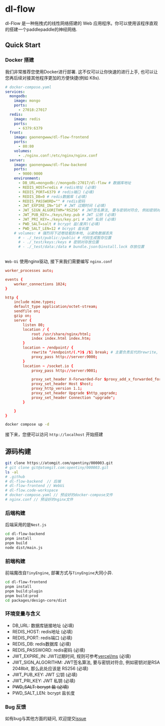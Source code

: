 # dl-flow

dl-Flow 是一种拖拽式的线性网络搭建的 Web 应用程序。你可以使用该程序直观的搭建一个paddlepaddle的神经网络. 

## Quick Start

### Docker 搭建

我们非常推荐您使用Docker进行部署. 这不仅可以让你快速的进行上手, 也可以让您再后续对接其他程序更加的方便快捷(例如 K8s).

```yaml
# docker-compose.yaml
services:
  mongodb:
    image: mongo
    ports:
      - 27018:27017
  redis:
    image: redis
    ports:
      - 6379:6379
  front:
    image: gaonengwww/dl-flow-frontend
    ports:
      - 80:80
    volumes:
      - ./nginx.conf:/etc/nginx/nginx.conf
  server:
    image: gaonengwww/dl-flow-backend
    ports:
      - 9000:9000
    environment:
      - DB_URL=mongodb://mongodb:27017/dl-flow # 数据库地址
      - REDIS_HOST=redis # redis地址 (必填)
      - REDIS_PORT=6379 # redis端口 (必填)
      - REDIS_DB=0 # redis数据库 (必填)
      - REDIS_PASSWORD="" # redis密码
      - JWT_EXPIRE_IN="1d" # JWT 过期时间 (必填)
      - JWT_SIGN_ALGORITHM="RS256" # JWT签名算法, 要与密钥对符合, 例如密钥对是RSA 2048bit, 那么此处应该是 RS256 (必填)
      - JWT_PUB_KEY=./keys/key.pub # JWT 公钥 (必填)
      - JWT_PRI_KEY=./keys/key.pri # JWT 私钥 (必填)
      - PWD_SALT=salt # bcrypt 盐(废弃)(必填)
      - PWD_SALT_LEN=12 # bcrypt 盐长度
    # volumes: # 强烈将下述卷挂载到本地, 以避免数据丢失
      # - ./_test/public:/public # 代码生成暂存位置
      # - ./_test/keys:/keys # 密钥对存放位置
      # - ./_test/data:/data # bundle.json与install.lock 存放位置
      
```

`Web-Ui` 使用nginx驱动, 接下来我们需要编写 `nginx.conf`

```conf
worker_processes auto;

events {
    worker_connections 1024;
}

http {
    include mime.types;
    default_type application/octet-stream;
    sendfile on;
    gzip on;
    server {
        listen 80;
        location / {
            root /usr/share/nginx/html;
            index index.html index.htm;
        }
        location ~ /endpoint/ {
            rewrite ^/endpoint/(.*)$ /$1 break; # 主要负责反代的rewrite, 否则发的是 http://server:9000/endpoint/
            proxy_pass http://server:9000;
        }
        location ~ /socket.io {
            proxy_pass http://server:9001;

            proxy_set_header X-Forwarded-For $proxy_add_x_forwarded_for;
            proxy_set_header Host $host;
            proxy_http_version 1.1;
            proxy_set_header Upgrade $http_upgrade;
            proxy_set_header Connection "upgrade";
        }

    }
}
```

```bash
docker compose up -d
```

接下来，您便可以访问 `http://localhost` 开始搭建


## 源码构建

```bash
git clone https://atomgit.com/opentiny/000003.git
# git clone git@atomgit.com:opentiny/000003.git
ls -al
# .github
# dl-flow-backend  // 后端
# dl-flow-frontend // WebUi
# dl-flow.code-workspace
# docker-compose.yaml // 预设好的docker-compose文件
# nginx.conf // 预设好的nginx文件
```

### 后端构建

后端采用的是`Nest.js`

```bash
cd dl-flow-backend
pnpm install
pnpm build 
node dist/main.js
```

### 前端构建

前端魔改自`TinyEngine`, 部署方式与`TinyEngine`大同小异.

```bash
cd dl-flow-frontend
pnpm install
pnpm build:plugin
pnpm build:prod
cd packages/design-core/dist
```

### 环境变量与含义

- DB_URL: 数据库链接地址 (必填)
- REDIS_HOST: redis地址 (必填)
- REDIS_PORT: redis端口 (必填)
- REDIS_DB: redis数据库 (必填)
- REDIS_PASSWORD: redis密码 (必填)
- JWT_EXPIRE_IN: JWT过期时间, 规则可参考[vercel/ms](https://github.com/vercel/ms) (必填)
- JWT_SIGN_ALGORITHM: JWT签名算法, 要与密钥对符合, 例如密钥对是RSA 2048bit, 那么此处应该是 RS256 (必填)
- JWT_PUB_KEY: JWT 公钥 (必填)
- JWT_PRI_KEY: JWT 私钥 (必填)
- ~~PWD_SALT: bcrypt 盐 (必填)~~
- PWD_SALT_LEN: bcrypt 盐长度

### Bug 反馈

如有bug与其他方面的疑问, 欢迎提交[issue](https://atomgit.com/opentiny/000003/issues)